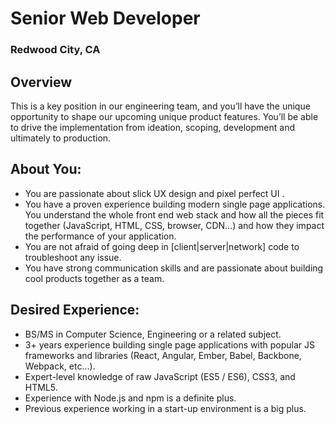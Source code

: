 # Senior Web Developer
### Redwood City, CA

## Overview
This is a key position in our engineering team, and you’ll have the unique opportunity to shape our upcoming unique product features. You’ll be able to drive the implementation from ideation, scoping, development and ultimately to production.

## About You:
+ You are passionate about slick UX design and pixel perfect UI .
+ You have a proven experience building modern single page applications.
You understand the whole front end web stack and how all the pieces fit together (JavaScript, HTML, CSS, browser, CDN...) and how they impact the performance of your application.
+ You are not afraid of going deep in [client|server|network] code to troubleshoot any issue.
+ You have strong communication skills and are passionate about building cool products together as a team.

## Desired Experience:
+ BS/MS in Computer Science, Engineering or a related subject.
+ 3+ years experience building single page applications with popular JS frameworks and libraries (React, Angular, Ember, Babel, Backbone, Webpack, etc…).
+ Expert-level knowledge of raw JavaScript (ES5 / ES6), CSS3, and HTML5.
+ Experience with Node.js and npm is a definite plus.
+ Previous experience working in a start-up environment is a big plus.
